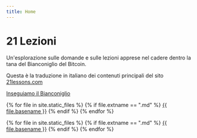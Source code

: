 ```yaml
---
title: Home
---
```


# 21 Lezioni

Un'esplorazione sulle domande e sulle lezioni apprese nel cadere dentro la tana del Bianconiglio del Bitcoin.

Questa è la traduzione in italiano dei contenuti principali del sito 
[21lessons.com](https://21lessons.com)

[Inseguiamo il Bianconiglio](ch0-00-preface)

{% for file in site.static_files %}
{% if file.extname == ".md" %}
[{{ file.basename }}]({{site.baseurl}}/{{file.basename}})
{% endif %}
{% endfor %}

{% for file in site.static_files %}
{% if file.extname == ".md" %}
[{{ file.basename }}]({{site.baseurl}}/{{file.basename}})
{% endif %}
{% endfor %}
